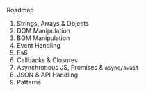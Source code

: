 Roadmap
1. Strings, Arrays & Objects
2. DOM Manipulation
3. BOM Manipulation
4. Event Handling
5. Es6
6. Callbacks & Closures
7. Asynchronous JS, Promises & `async/await` 
8. JSON & API Handling
9. Patterns